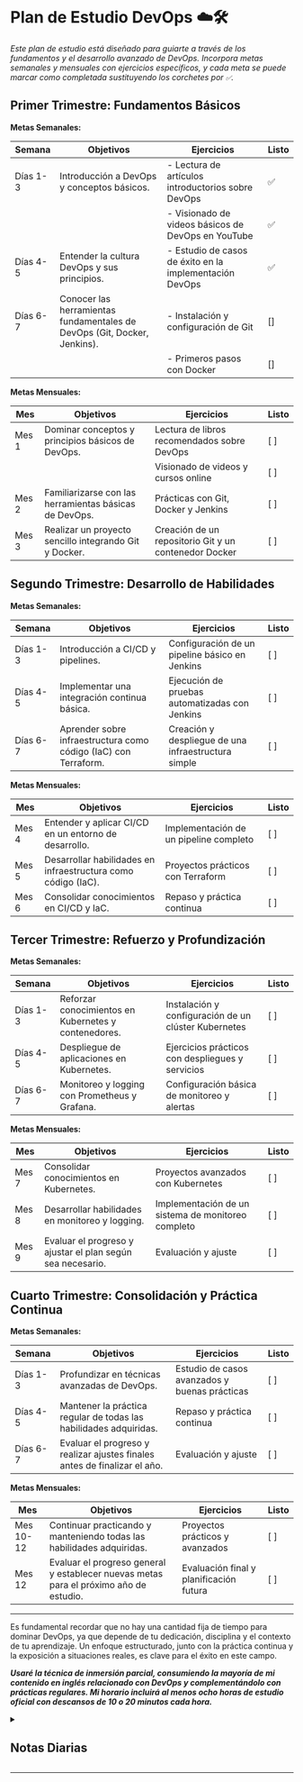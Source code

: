 # **Plan de Estudio DevOps ☁️🛠️**

_Este plan de estudio está diseñado para guiarte a través de los fundamentos y el desarrollo avanzado de DevOps. Incorpora metas semanales y mensuales con ejercicios específicos, y cada meta se puede marcar como completada sustituyendo los corchetes por `✅`._

## **Primer Trimestre: Fundamentos Básicos**

**Metas Semanales:**

| Semana   | Objetivos                                                                     | Ejercicios                                              | Listo |
| -------- | ----------------------------------------------------------------------------- | ------------------------------------------------------- | ----- |
| Días 1-3 | Introducción a DevOps y conceptos básicos.                                    | - Lectura de artículos introductorios sobre DevOps      | ✅   |
|          |                                                                               | - Visionado de videos básicos de DevOps en YouTube      | ✅   |
| Días 4-5 | Entender la cultura DevOps y sus principios.                                  | - Estudio de casos de éxito en la implementación DevOps | ✅   |
| Días 6-7 | Conocer las herramientas fundamentales de DevOps (Git, Docker, Jenkins).      | - Instalación y configuración de Git                    |  []  |
|          |                                                                               | - Primeros pasos con Docker                             |  []  |

**Metas Mensuales:**

| Mes   | Objetivos                                                          | Ejercicios                                          | Listo |
| ----- | ------------------------------------------------------------------ | --------------------------------------------------- | ----- |
| Mes 1 | Dominar conceptos y principios básicos de DevOps.                  | Lectura de libros recomendados sobre DevOps         | [ ]   |
|       |                                                                    | Visionado de videos y cursos online                 | [ ]   |
| Mes 2 | Familiarizarse con las herramientas básicas de DevOps.             | Prácticas con Git, Docker y Jenkins                 | [ ]   |
| Mes 3 | Realizar un proyecto sencillo integrando Git y Docker.             | Creación de un repositorio Git y un contenedor Docker| [ ]   |

## **Segundo Trimestre: Desarrollo de Habilidades**

**Metas Semanales:**

| Semana   | Objetivos                                                           | Ejercicios                                | Listo |
| -------- | ------------------------------------------------------------------- | ----------------------------------------- | ----- |
| Días 1-3 | Introducción a CI/CD y pipelines.                                   | Configuración de un pipeline básico en Jenkins  | [ ]   |
| Días 4-5 | Implementar una integración continua básica.                        | Ejecución de pruebas automatizadas con Jenkins | [ ]   |
| Días 6-7 | Aprender sobre infraestructura como código (IaC) con Terraform.     | Creación y despliegue de una infraestructura simple| [ ]   |

**Metas Mensuales:**

| Mes   | Objetivos                                                        | Ejercicios                 | Listo |
| ----- | ---------------------------------------------------------------- | -------------------------- | ----- |
| Mes 4 | Entender y aplicar CI/CD en un entorno de desarrollo.            | Implementación de un pipeline completo | [ ]   |
| Mes 5 | Desarrollar habilidades en infraestructura como código (IaC).    | Proyectos prácticos con Terraform    | [ ]   |
| Mes 6 | Consolidar conocimientos en CI/CD y IaC.                         | Repaso y práctica continua | [ ]   |

## **Tercer Trimestre: Refuerzo y Profundización**

**Metas Semanales:**

| Semana   | Objetivos                                            | Ejercicios                                | Listo |
| -------- | ---------------------------------------------------- | ----------------------------------------- | ----- |
| Días 1-3 | Reforzar conocimientos en Kubernetes y contenedores. | Instalación y configuración de un clúster Kubernetes| [ ]   |
| Días 4-5 | Despliegue de aplicaciones en Kubernetes.            | Ejercicios prácticos con despliegues y servicios | [ ]   |
| Días 6-7 | Monitoreo y logging con Prometheus y Grafana.        | Configuración básica de monitoreo y alertas | [ ]   |

**Metas Mensuales:**

| Mes   | Objetivos                                                      | Ejercicios             | Listo |
| ----- | -------------------------------------------------------------- | ---------------------- | ----- |
| Mes 7 | Consolidar conocimientos en Kubernetes.                        | Proyectos avanzados con Kubernetes  | [ ]   |
| Mes 8 | Desarrollar habilidades en monitoreo y logging.                | Implementación de un sistema de monitoreo completo | [ ]   |
| Mes 9 | Evaluar el progreso y ajustar el plan según sea necesario.     | Evaluación y ajuste    | [ ]   |

## **Cuarto Trimestre: Consolidación y Práctica Continua**

**Metas Semanales:**

| Semana   | Objetivos                                                                 | Ejercicios                       | Listo |
| -------- | ------------------------------------------------------------------------- | -------------------------------- | ----- |
| Días 1-3 | Profundizar en técnicas avanzadas de DevOps.                              | Estudio de casos avanzados y buenas prácticas | [ ]   |
| Días 4-5 | Mantener la práctica regular de todas las habilidades adquiridas.         | Repaso y práctica continua        | [ ]   |
| Días 6-7 | Evaluar el progreso y realizar ajustes finales antes de finalizar el año. | Evaluación y ajuste              | [ ]   |

**Metas Mensuales:**

| Mes       | Objetivos                                                                             | Ejercicios                              | Listo |
| --------- | ------------------------------------------------------------------------------------- | --------------------------------------- | ----- |
| Mes 10-12 | Continuar practicando y manteniendo todas las habilidades adquiridas.                 | Proyectos prácticos y avanzados           | [ ]   |
| Mes 12    | Evaluar el progreso general y establecer nuevas metas para el próximo año de estudio. | Evaluación final y planificación futura | [ ]   |

<hr>

Es fundamental recordar que no hay una cantidad fija de tiempo para dominar DevOps, ya que depende de tu dedicación, disciplina y el contexto de tu aprendizaje. Un enfoque estructurado, junto con la práctica continua y la exposición a situaciones reales, es clave para el éxito en este campo.

**_Usaré la técnica de inmersión parcial, consumiendo la mayoría de mi contenido en inglés relacionado con DevOps y complementándolo con prácticas regulares. Mi horario incluirá al menos ocho horas de estudio oficial con descansos de 10 o 20 minutos cada hora._**

<details>
<summary><h2>Notas Diarias</h2></summary>

## Dia 1

<hr>

## Dia 2


<hr>

## Dia 3


<hr>

## Dia 4

<hr>

## Dia 5


<hr>

## Dia 6

<hr>

## Dia 7

<hr>

## Dia 8

<hr>

## Día 9 

<hr>

## Dia 10

</details>

---
